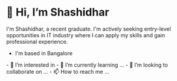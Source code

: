 <h1>👋 Hi, I’m Shashidhar</h1>

<p>I'm Shashidhar, a recent graduate. I'm actively seeking entry-level opportunities in IT industry where I can apply my skills and gain professional experience.</p>
<ul> 
  <li>I'm based in Bangalore</li>
</ul>
- 👀 I’m interested in 
- 🌱 I’m currently learning ...
- 💞️ I’m looking to collaborate on ...
- 📫 How to reach me ...

<!---
ShashidharV26/ShashidharV26 is a ✨ special ✨ repository because its `README.md` (this file) appears on your GitHub profile.
You can click the Preview link to take a look at your changes.
--->
